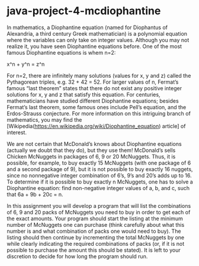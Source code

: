 # java-project-4-mcdiophantine

In mathematics, a Diophantine equation (named for Diophantus of Alexandria, a third century Greek mathematician) is a polynomial equation where the variables can only take on integer values. Although you may not realize it, you have seen Diophantine equations before. One of the most famous Diophantine equations is whem n=2:

x^n + y^n = z^n

For n=2, there are infinitely many solutions (values for x, y and z) called the Pythagorean triples, e.g. 32 + 42 = 52. For larger values of n, Fermat’s famous “last theorem” states that there do not exist any positive integer solutions for x, y and z that satisfy this equation. For centuries, mathematicians have studied different Diophantine equations; besides Fermat’s last theorem, some famous ones include Pell’s equation, and the Erdos-Strauss conjecture. For more information on this intriguing branch of mathematics, you may find the [Wikipedia(https://en.wikipedia.org/wiki/Diophantine_equation) article] of interest.

We are not certain that McDonald’s knows about Diophantine equations (actually we doubt that they do), but they use them! McDonald’s sells Chicken McNuggets in packages of 6, 9 or 20 McNuggets. Thus, it is possible, for example, to buy exactly 15 McNuggets (with one package of 6 and a second package of 9), but it is not possible to buy exactly 16 nuggets, since no nonnegative integer combination of 6’s, 9’s and 20’s adds up to 16. To determine if it is possible to buy exactly n McNuggets, one has to solve a Diophantine equation: find non-negative integer values of a, b, and c, such that 6a + 9b + 20c = n.

In this assignment you will develop a program that will list the combinations of 6, 9 and 20 packs of McNuggets you need to buy in order to get each of the exact amounts. Your program should start the listing at the minimum number of McNuggets one can purchase (think carefully about what this number is and what combination of packs one would need to buy). The listing should then continue by incrementing the total McNuggets by one while clearly indicating the required combinations of packs (or, if it is not possible to purchase the amount this should be stated). It is left to your discretion to decide for how long the program should run.


